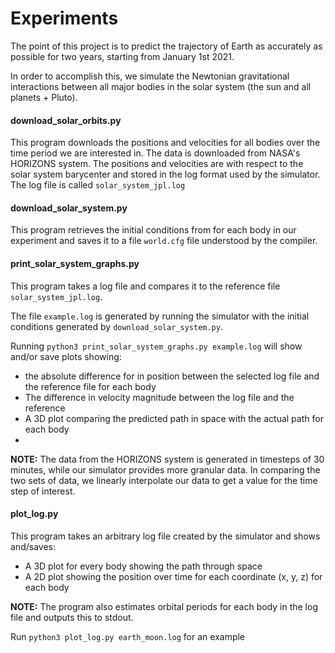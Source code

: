 # Experiments

The point of this project is to predict the trajectory of Earth as accurately as possible for two years, starting from January 1st 2021.

In order to accomplish this, we simulate the Newtonian gravitational
interactions between all major bodies in the solar system (the sun and all
planets + Pluto).

#### download_solar_orbits.py

This program downloads the positions and velocities for all bodies over the time
period we are interested in. The data is downloaded from NASA's HORIZONS system.
The positions and velocities are with respect to
the solar system barycenter and stored in the log format used by the simulator.
The log file is called `solar_system_jpl.log`

#### download_solar_system.py

This program retrieves the initial conditions from for each body in our experiment
and saves it to a file `world.cfg` file understood by the compiler.

#### print_solar_system_graphs.py

This program takes a log file and compares it to the reference
file `solar_system_jpl.log`.

The file `example.log` is generated by running the simulator with the initial
conditions generated by `download_solar_system.py`.

Running `python3 print_solar_system_graphs.py example.log` will show and/or save plots showing:

- the absolute difference for in position between the selected log file
and the reference file for each body
- The difference in velocity magnitude between the log file and the reference
- A 3D plot comparing the predicted path in space with the actual path for each
  body
-

**NOTE:** The data from the HORIZONS system is generated in timesteps of
30 minutes, while our simulator provides more granular data. In comparing the two
sets of data, we linearly interpolate our data to get a value for the time step of
interest.

#### plot_log.py

This program takes an arbitrary log file created by the simulator and shows and/saves:

- A 3D plot for every body showing the path through space
- A 2D plot showing the position over time for each coordinate (x, y, z) for each body


**NOTE:** The program also estimates orbital periods for each body in the log file and outputs this to stdout.

Run `python3 plot_log.py earth_moon.log` for an example
